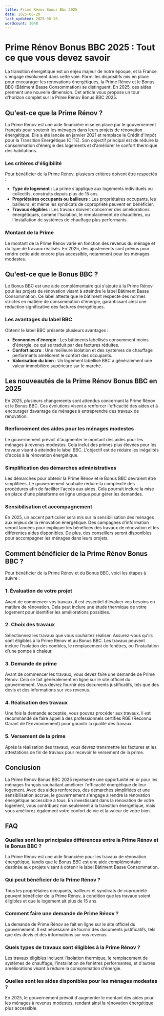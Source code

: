 ```yaml
---
title: Prime Rénov Bonus Bbc 2025
date: 2025-06-20
last_updated: 2025-06-20
wordcount: 1048
---
```


# Prime Rénov Bonus BBC 2025 : Tout ce que vous devez savoir

La transition énergétique est un enjeu majeur de notre époque, et la France s'engage résolument dans cette voie. Parmi les dispositifs mis en place pour encourager les rénovations énergétiques, la Prime Rénov et le Bonus BBC (Bâtiment Basse Consommation) se distinguent. En 2025, ces aides prennent une nouvelle dimension. Cet article vous propose un tour d'horizon complet sur la Prime Rénov Bonus BBC 2025.

## Qu'est-ce que la Prime Rénov ?

La Prime Rénov est une aide financière mise en place par le gouvernement français pour soutenir les ménages dans leurs projets de rénovation énergétique. Elle a été lancée en janvier 2021 et remplace le Crédit d'Impôt pour la Transition Énergétique (CITE). Son objectif principal est de réduire la consommation d'énergie des logements et d'améliorer le confort thermique des habitations.

### Les critères d'éligibilité

Pour bénéficier de la Prime Rénov, plusieurs critères doivent être respectés :

- **Type de logement** : La prime s'applique aux logements individuels ou collectifs, construits depuis plus de 15 ans.
- **Propriétaires occupants ou bailleurs** : Les propriétaires occupants, les bailleurs, et même les syndicats de copropriété peuvent en bénéficier.
- **Travaux éligibles** : Les travaux doivent concerner des améliorations énergétiques, comme l'isolation, le remplacement de chaudières, ou l'installation de systèmes de chauffage plus performants.

### Montant de la Prime

Le montant de la Prime Rénov varie en fonction des revenus du ménage et du type de travaux réalisés. En 2025, des ajustements sont prévus pour rendre cette aide encore plus accessible, notamment pour les ménages modestes.

## Qu'est-ce que le Bonus BBC ?

Le Bonus BBC est une aide complémentaire qui s'ajoute à la Prime Rénov pour les projets de rénovation visant à atteindre le label Bâtiment Basse Consommation. Ce label atteste que le bâtiment respecte des normes strictes en matière de consommation d'énergie, garantissant ainsi une réduction significative des factures énergétiques.

### Les avantages du label BBC

Obtenir le label BBC présente plusieurs avantages :

- **Économies d'énergie** : Les bâtiments labellisés consomment moins d'énergie, ce qui se traduit par des factures réduites.
- **Confort accru** : Une meilleure isolation et des systèmes de chauffage performants améliorent le confort des occupants.
- **Valorisation du bien** : Un logement labellisé BBC a généralement une valeur immobilière supérieure sur le marché.

## Les nouveautés de la Prime Rénov Bonus BBC en 2025

En 2025, plusieurs changements sont attendus concernant la Prime Rénov et le Bonus BBC. Ces évolutions visent à renforcer l'efficacité des aides et à encourager davantage de ménages à entreprendre des travaux de rénovation.

### Renforcement des aides pour les ménages modestes

Le gouvernement prévoit d'augmenter le montant des aides pour les ménages à revenus modestes. Cela inclut des primes plus élevées pour les travaux visant à atteindre le label BBC. L'objectif est de réduire les inégalités d'accès à la rénovation énergétique.

### Simplification des démarches administratives

Les démarches pour obtenir la Prime Rénov et le Bonus BBC devraient être simplifiées. Le gouvernement souhaite réduire la complexité des procédures afin de faciliter l'accès aux aides. Cela pourrait inclure la mise en place d'une plateforme en ligne unique pour gérer les demandes.

### Sensibilisation et accompagnement

En 2025, un accent particulier sera mis sur la sensibilisation des ménages aux enjeux de la rénovation énergétique. Des campagnes d'information seront lancées pour expliquer les bénéfices des travaux de rénovation et les différentes aides disponibles. De plus, des conseillers seront disponibles pour accompagner les ménages dans leurs projets.

## Comment bénéficier de la Prime Rénov Bonus BBC ?

Pour bénéficier de la Prime Rénov et du Bonus BBC, voici les étapes à suivre :

### 1. Évaluation de votre projet

Avant de commencer vos travaux, il est essentiel d'évaluer vos besoins en matière de rénovation. Cela peut inclure une étude thermique de votre logement pour identifier les améliorations possibles.

### 2. Choix des travaux

Sélectionnez les travaux que vous souhaitez réaliser. Assurez-vous qu'ils sont éligibles à la Prime Rénov et au Bonus BBC. Les travaux peuvent inclure l'isolation des combles, le remplacement de fenêtres, ou l'installation d'une pompe à chaleur.

### 3. Demande de prime

Avant de commencer les travaux, vous devez faire une demande de Prime Rénov. Cela se fait généralement en ligne sur le site officiel du gouvernement. Vous devrez fournir des documents justificatifs, tels que des devis et des informations sur vos revenus.

### 4. Réalisation des travaux

Une fois la demande acceptée, vous pouvez procéder aux travaux. Il est recommandé de faire appel à des professionnels certifiés RGE (Reconnu Garant de l’Environnement) pour garantir la qualité des travaux.

### 5. Versement de la prime

Après la réalisation des travaux, vous devrez transmettre les factures et les attestations de fin de travaux pour recevoir le versement de la prime.

## Conclusion

La Prime Rénov Bonus BBC 2025 représente une opportunité en or pour les ménages français souhaitant améliorer l'efficacité énergétique de leur logement. Avec des aides renforcées, des démarches simplifiées et une sensibilisation accrue, le gouvernement s'engage à rendre la rénovation énergétique accessible à tous. En investissant dans la rénovation de votre logement, vous contribuez non seulement à la transition énergétique, mais vous améliorez également votre confort de vie et la valeur de votre bien.

## FAQ

### Quelles sont les principales différences entre la Prime Rénov et le Bonus BBC ?

La Prime Rénov est une aide financière pour les travaux de rénovation énergétique, tandis que le Bonus BBC est une aide complémentaire destinée aux projets visant à obtenir le label Bâtiment Basse Consommation.

### Qui peut bénéficier de la Prime Rénov ?

Tous les propriétaires occupants, bailleurs et syndicats de copropriété peuvent bénéficier de la Prime Rénov, à condition que les travaux soient éligibles et que le logement ait plus de 15 ans.

### Comment faire une demande de Prime Rénov ?

La demande de Prime Rénov se fait en ligne sur le site officiel du gouvernement. Il est nécessaire de fournir des documents justificatifs, tels que des devis et des informations sur vos revenus.

### Quels types de travaux sont éligibles à la Prime Rénov ?

Les travaux éligibles incluent l'isolation thermique, le remplacement de systèmes de chauffage, l'installation de fenêtres performantes, et d'autres améliorations visant à réduire la consommation d'énergie.

### Quelles sont les aides disponibles pour les ménages modestes ?

En 2025, le gouvernement prévoit d'augmenter le montant des aides pour les ménages à revenus modestes, rendant ainsi la rénovation énergétique plus accessible.